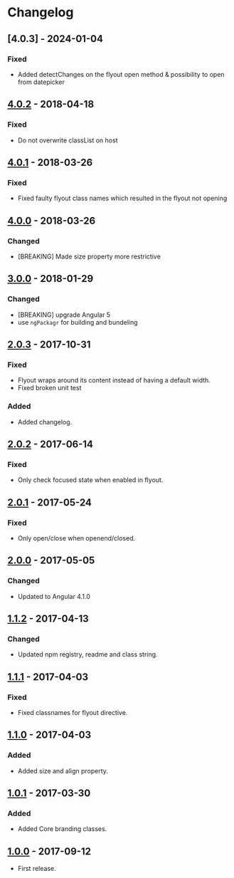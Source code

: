 # Changelog

## [4.0.3] - 2024-01-04
### Fixed
- Added detectChanges on the flyout open method & possibility to open from datepicker

## [4.0.2] - 2018-04-18
### Fixed
- Do not overwrite classList on host

## [4.0.1] - 2018-03-26
### Fixed
- Fixed faulty flyout class names which resulted in the flyout not opening


## [4.0.0] - 2018-03-26
### Changed
- [BREAKING] Made size property more restrictive


## [3.0.0] - 2018-01-29
### Changed
- [BREAKING] upgrade Angular 5
- use `ngPackagr` for building and bundeling


## [2.0.3] - 2017-10-31
### Fixed
- Flyout wraps around its content instead of having a default width.
- Fixed broken unit test 

### Added
- Added changelog.


## [2.0.2] - 2017-06-14
### Fixed
- Only check focused state when enabled in flyout.


## [2.0.1] - 2017-05-24
### Fixed
- Only open/close when openend/closed.


## [2.0.0] - 2017-05-05
### Changed
- Updated to Angular 4.1.0


## [1.1.2] - 2017-04-13
### Changed
- Updated npm registry, readme and class string.


## [1.1.1] - 2017-04-03
### Fixed
- Fixed classnames for flyout directive.


## [1.1.0] - 2017-04-03
### Added
- Added size and align property.


## [1.0.1] - 2017-03-30
### Added
- Added Core branding classes.


## [1.0.0] - 2017-09-12
- First release.


[4.0.2]: https://bitbucket.antwerpen.be/projects/AUI/repos/flyout_component_angular/browse?at=refs%2Ftags%2Fv4.0.2
[4.0.1]: https://bitbucket.antwerpen.be/projects/AUI/repos/flyout_component_angular/browse?at=refs%2Ftags%2Fv4.0.1
[4.0.0]: https://bitbucket.antwerpen.be/projects/AUI/repos/flyout_component_angular/browse?at=refs%2Ftags%2Fv4.0.0
[3.0.0]: https://bitbucket.antwerpen.be/projects/AUI/repos/flyout_component_angular/browse?at=refs%2Ftags%2Fv3.0.0
[2.0.3]: https://bitbucket.antwerpen.be/projects/AUI/repos/flyout_component_angular/browse?at=refs%2Ftags%2Fv2.0.3
[2.0.2]: https://bitbucket.antwerpen.be/projects/AUI/repos/flyout_component_angular/browse?at=refs%2Ftags%2Fv2.0.2
[2.0.1]: https://bitbucket.antwerpen.be/projects/AUI/repos/flyout_component_angular/browse?at=refs%2Ftags%2Fv2.0.1
[2.0.0]: https://bitbucket.antwerpen.be/projects/AUI/repos/flyout_component_angular/browse?at=refs%2Ftags%2Fv2.0.0
[1.1.2]: https://bitbucket.antwerpen.be/projects/AUI/repos/flyout_component_angular/browse?at=refs%2Ftags%2Fv1.1.2
[1.1.1]: https://bitbucket.antwerpen.be/projects/AUI/repos/flyout_component_angular/browse?at=refs%2Ftags%2Fv1.1.1
[1.1.0]: https://bitbucket.antwerpen.be/projects/AUI/repos/flyout_component_angular/browse?at=refs%2Ftags%2Fv1.1.0
[1.0.1]: https://bitbucket.antwerpen.be/projects/AUI/repos/flyout_component_angular/browse?at=refs%2Ftags%2Fv1.0.1
[1.0.0]: https://bitbucket.antwerpen.be/projects/AUI/repos/flyout_component_angular/browse?at=refs%2Ftags%2Fv1.0.0
